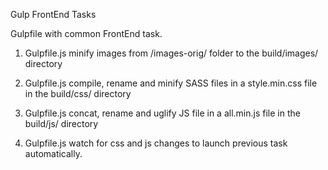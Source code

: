 Gulp FrontEnd Tasks

Gulpfile with common FrontEnd task.

1. Gulpfile.js minify images from /images-orig/ folder to the build/images/ directory

2. Gulpfile.js compile, rename and minify SASS files in a style.min.css file in the build/css/ directory

3. Gulpfile.js concat, rename and uglify JS file in a all.min.js file in the build/js/ directory

4. Gulpfile.js watch for css and js changes to launch previous task automatically.